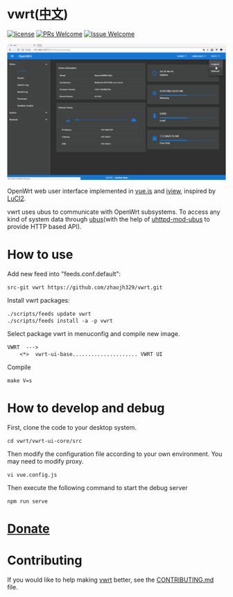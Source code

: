 # vwrt([中文](/README_ZH.md))

[1]: https://img.shields.io/badge/license-MIT-brightgreen.svg?style=plastic
[2]: /LICENSE
[3]: https://img.shields.io/badge/PRs-welcome-brightgreen.svg?style=plastic
[4]: https://github.com/zhaojh329/vwrt/pulls
[5]: https://img.shields.io/badge/Issues-welcome-brightgreen.svg?style=plastic
[6]: https://github.com/zhaojh329/vwrt/issues/new

[![license][1]][2]
[![PRs Welcome][3]][4]
[![Issue Welcome][5]][6]

[vue.js]: https://github.com/vuejs/vue
[iview]: https://github.com/iview/iview
[LuCI2]: https://git.openwrt.org/?p=project/luci2/ui.git
[ubus]: https://wiki.openwrt.org/doc/techref/ubus
[uhttpd-mod-ubus]: https://wiki.openwrt.org/doc/techref/ubus#access_to_ubus_over_http

![](/screen-be6656a.gif)

OpenWrt web user interface implemented in [vue.js] and [iview], inspired by [LuCI2].

vwrt uses ubus to communicate with OpenWrt subsystems. To access any kind of system
data through [ubus](with the help of [uhttpd-mod-ubus] to provide HTTP based API).


# How to use
Add new feed into "feeds.conf.default":
    
    src-git vwrt https://github.com/zhaojh329/vwrt.git

Install vwrt packages:
    
    ./scripts/feeds update vwrt
    ./scripts/feeds install -a -p vwrt

Select package vwrt in menuconfig and compile new image.

    VWRT  --->
        <*>  vwrt-ui-base..................... VWRT UI

Compile

    make V=s

# How to develop and debug
First, clone the code to your desktop system.

	cd vwrt/vwrt-ui-core/src

Then modify the configuration file according to your own environment.
You may need to modify proxy.

	vi vue.config.js

Then execute the following command to start the debug server

	npm run serve

# [Donate](https://gitee.com/zhaojh329/vwrt#project-donate-overview)

# Contributing
If you would like to help making [vwrt](https://github.com/zhaojh329/vwrt) better,
see the [CONTRIBUTING.md](https://github.com/zhaojh329/vwrt/blob/master/CONTRIBUTING.md) file.
